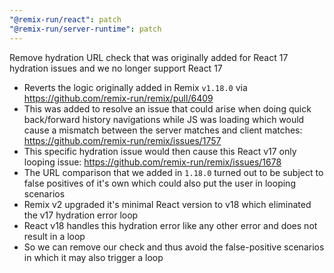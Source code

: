 ```yaml
---
"@remix-run/react": patch
"@remix-run/server-runtime": patch
---
```


Remove hydration URL check that was originally added for React 17 hydration issues and we no longer support React 17

- Reverts the logic originally added in Remix `v1.18.0` via https://github.com/remix-run/remix/pull/6409
- This was added to resolve an issue that could arise when doing quick back/forward history navigations while JS was loading which would cause a mismatch between the server matches and client matches: https://github.com/remix-run/remix/issues/1757
- This specific hydration issue would then cause this React v17 only looping issue: https://github.com/remix-run/remix/issues/1678
- The URL comparison that we added in `1.18.0` turned out to be subject to false positives of it's own which could also put the user in looping scenarios
- Remix v2 upgraded it's minimal React version to v18 which eliminated the v17 hydration error loop
- React v18 handles this hydration error like any other error and does not result in a loop
- So we can remove our check and thus avoid the false-positive scenarios in which it may also trigger a loop
